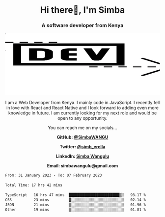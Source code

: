 
<h1 align="center"> Hi there👋, I'm Simba</h1>
<h3 align="center">A software developer from Kenya</h3>

<img src="/arrow-svgrepo-com.svg" margin="auto" width="100%" height="200px">


<p align="center">I am a Web Developer from Kenya. I mainly code in JavaScript. I recently fell in love with React and React Native and I look forward to adding even more knowledge in future. I am currently looking for my next role and would be open to any opportunity.</p>

<p align="center">You can reach me on my socials... </p>

<div align="center">

__<p>  GitHub: [@SimbaWANGU](https://github.com/SimbaWANGU)__  </p>
__<p> Twitter: [@simb_erella](https://twitter.com/simb_erella)__ </p>
__<p> LinkedIn: [Simba Wangulu](https://www.linkedin.com/in/simba-wangulu/)__ </p>
__<p> Email: simbawangulu@gmail.com__ </p>

</div>

<!--START_SECTION:waka-->

```text
From: 31 January 2023 - To: 07 February 2023

Total Time: 17 hrs 42 mins

TypeScript   16 hrs 47 mins  ███████████████████████▒░   93.17 %
CSS          23 mins         ▓░░░░░░░░░░░░░░░░░░░░░░░░   02.14 %
JSON         21 mins         ▒░░░░░░░░░░░░░░░░░░░░░░░░   01.96 %
Other        19 mins         ▒░░░░░░░░░░░░░░░░░░░░░░░░   01.81 %
```

<!--END_SECTION:waka-->
